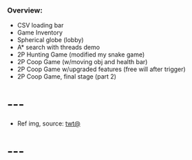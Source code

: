 ### Overview:

- CSV loading bar
- Game Inventory
- Spherical globe (lobby)
- A* search with threads demo
- 2P Hunting Game (modified my snake game)
- 2P Coop Game (w/moving obj and health bar)
- 2P Coop Game w/upgraded features (free will after trigger)
- 2P Coop Game, final stage (part 2) 

# ---

- Ref img, source: [twt@](https://x.com/GAx5jx8Lsq4mBIn/status/1810268844323442826)

# ---
